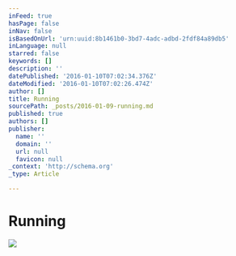 ```yaml
---
inFeed: true
hasPage: false
inNav: false
isBasedOnUrl: 'urn:uuid:8b1461b0-3bd7-4adc-adbd-2fdf84a89db5'
inLanguage: null
starred: false
keywords: []
description: ''
datePublished: '2016-01-10T07:02:34.376Z'
dateModified: '2016-01-10T07:02:26.474Z'
author: []
title: Running
sourcePath: _posts/2016-01-09-running.md
published: true
authors: []
publisher:
  name: ''
  domain: ''
  url: null
  favicon: null
_context: 'http://schema.org'
_type: Article

---
```

# Running
![](https://s3-us-west-2.amazonaws.com/the-grid-img/p/ab2183daefdb18264244431a88b6eb0f9cea4b0d.png)